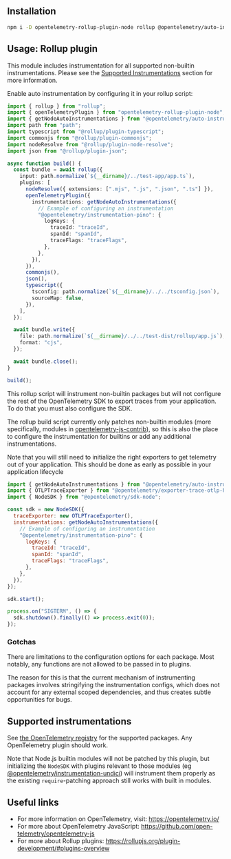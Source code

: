 ## Installation

```bash
npm i -D opentelemetry-rollup-plugin-node rollup @opentelemetry/auto-instrumentations-node @rollup/plugin-typescript @rollup/plugin-commonjs @rollup/plugin-node-resolve @rollup/plugin-json
```

## Usage: Rollup plugin

This module includes instrumentation for all supported non-builtin instrumentations.
Please see the [Supported Instrumentations](#supported-instrumentations) section for more information.

Enable auto instrumentation by configuring it in your rollup script:

```typescript
import { rollup } from "rollup";
import { openTelemetryPlugin } from "opentelemetry-rollup-plugin-node";
import { getNodeAutoInstrumentations } from "@opentelemetry/auto-instrumentations-node";
import path from "path";
import typescript from "@rollup/plugin-typescript";
import commonjs from "@rollup/plugin-commonjs";
import nodeResolve from "@rollup/plugin-node-resolve";
import json from "@rollup/plugin-json";

async function build() {
  const bundle = await rollup({
    input: path.normalize(`${__dirname}/../test-app/app.ts`),
    plugins: [
      nodeResolve({ extensions: [".mjs", ".js", ".json", ".ts"] }),
      openTelemetryPlugin({
        instrumentations: getNodeAutoInstrumentations({
          // Example of configuring an instrumentation
          "@opentelemetry/instrumentation-pino": {
            logKeys: {
              traceId: "traceId",
              spanId: "spanId",
              traceFlags: "traceFlags",
            },
          },
        }),
      }),
      commonjs(),
      json(),
      typescript({
        tsconfig: path.normalize(`${__dirname}/../../tsconfig.json`),
        sourceMap: false,
      }),
    ],
  });

  await bundle.write({
    file: path.normalize(`${__dirname}/../../test-dist/rollup/app.js`),
    format: "cjs",
  });

  await bundle.close();
}

build();
```

This rollup script will instrument non-builtin packages but will not configure the rest of the OpenTelemetry SDK to export traces
from your application. To do that you must also configure the SDK.

The rollup build script currently only patches non-builtin modules (more specifically, modules in [opentelemetry-js-contrib](https://github.com/open-telemetry/opentelemetry-js-contrib)), so this is also the place to configure the instrumentation
for builtins or add any additional instrumentations.

Note that you will still need to initialize the right exporters to get telemetry out of your application. This should be done as early as possible in your application lifecycle

```javascript
import { getNodeAutoInstrumentations } from "@opentelemetry/auto-instrumentations-node";
import { OTLPTraceExporter } from "@opentelemetry/exporter-trace-otlp-http";
import { NodeSDK } from "@opentelemetry/sdk-node";

const sdk = new NodeSDK({
  traceExporter: new OTLPTraceExporter(),
  instrumentations: getNodeAutoInstrumentations({
    // Example of configuring an instrumentation
    "@opentelemetry/instrumentation-pino": {
      logKeys: {
        traceId: "traceId",
        spanId: "spanId",
        traceFlags: "traceFlags",
      },
    },
  }),
});

sdk.start();

process.on("SIGTERM", () => {
  sdk.shutdown().finally(() => process.exit(0));
});
```

### Gotchas

There are limitations to the configuration options for each package. Most notably, any functions are not allowed to be passed in to plugins.

The reason for this is that the current mechanism of instrumenting packages involves stringifying the instrumentation configs, which does not account for any external scoped dependencies, and thus creates subtle opportunities for bugs.

## Supported instrumentations

See [the OpenTelemetry registry](https://opentelemetry.io/ecosystem/registry/?language=js&component=instrumentation) for the supported packages. Any OpenTelemetry plugin should work.

Note that Node.js builtin modules will not be patched by this plugin, but initializing the `NodeSDK` with plugins relevant to those modules (eg [@opentelemetry/instrumentation-undici](https://www.npmjs.com/package/@opentelemetry/instrumentation-undici)) will instrument them properly as the existing `require`-patching approach still works with built in modules.

## Useful links

- For more information on OpenTelemetry, visit: <https://opentelemetry.io/>
- For more about OpenTelemetry JavaScript: <https://github.com/open-telemetry/opentelemetry-js>
- For more about Rollup plugins: <https://rollupjs.org/plugin-development/#plugins-overview>
